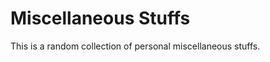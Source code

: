 Miscellaneous Stuffs
====================

This is a random collection of personal miscellaneous stuffs.
